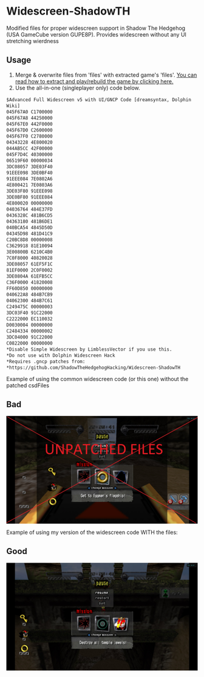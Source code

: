 # Widescreen-ShadowTH
Modified files for proper widescreen support in Shadow The Hedgehog (USA GameCube version GUPE8P). 
Provides widescreen without any UI stretching wierdness

## Usage
1. Merge & overwrite files from 'files' with extracted game's 'files'. [You can read how to extract and play/rebuild the game by clicking here.](https://github.com/ShadowTheHedgehogHacking/ShdTH-Reloaded#extraction-of-game--fst-format)
2. Use the all-in-one (singleplayer only) code below.

```
$Advanced Full Widescreen v5 with UI/GNCP Code [dreamsyntax, Dolphin Wiki]
045F67A0 C1700000
045F67A8 44250000
045F67E0 442F0000
045F67D0 C2600000
045F67F0 C2780000
04343228 4E800020
044AB5CC 42F00000
045F7D4C 40300000
06519F60 00000034
3DC08057 3DE03F40
91EEE098 3DE0BF40
91EEE084 7E0802A6
4E800421 7E0803A6
3DE03F80 91EEE098
3DE0BF80 91EEE084
4E800020 00000000
04036764 484E37FD
0436328C 481B6CD5
04363180 481B6DE1
040BCA54 4845D50D
04345D98 481D41C9
C20BC8D8 00000008
C3629918 81E10094
3E00800B 6210C4B0
7C0F8000 40820028
3DE08057 61EF5F1C
81EF0000 2C0F0002
3DE0804A 61EFB5CC
C36F0000 41820008
FF60D850 00000000
040622A8 484B7CB9
04062300 484B7C61
C249475C 00000003
3DC03F40 91C22000
C2222000 EC110032
D0030004 00000000
C2484334 00000002
3DC04000 91C22000
C0822000 00000000
*Disable Simple Widescreen by LimblessVector if you use this.
*Do not use with Dolphin Widescreen Hack
*Requires .gncp patches from:
*https://github.com/ShadowTheHedgehogHacking/Widescreen-ShadowTH
```


Example of using the common widescreen code (or this one) without the patched csdFiles

## Bad
<img src="https://raw.githubusercontent.com/ShadowTheHedgehogHacking/Widescreen-ShadowTH/main/workspace/res/bad.jpg" align="center" />


Example of using my version of the widescreen code WITH the files:

## Good
<img src="https://raw.githubusercontent.com/ShadowTheHedgehogHacking/Widescreen-ShadowTH/main/workspace/res/good.jpg" align="center" />
